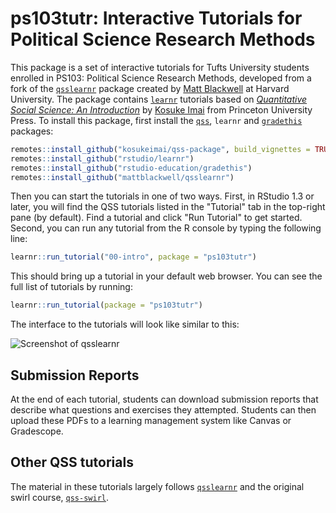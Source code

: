 # ps103tutr: Interactive Tutorials for Political Science Research Methods

This package is a set of interactive tutorials for Tufts University students enrolled in PS103: Political Science Research Methods, developed from a fork of the [`qsslearnr`](https://github.com/mattblackwell/qsslearnr) package created by [Matt Blackwell](https://www.mattblackwell.org/) at Harvard University. The package contains [`learnr`](https://rstudio.github.io/learnr/index.html) tutorials based on [*Quantitative Social Science: An Introduction*](http://qss.princeton.press/) by [Kosuke Imai](https://imai.fas.harvard.edu/) from Princeton University Press. To install this package, first install the [`qss`](https://github.com/kosukeimai/qss-package),  `learnr` and [`gradethis`](https://github.com/rstudio-education/gradethis) packages:

``` r
remotes::install_github("kosukeimai/qss-package", build_vignettes = TRUE)
remotes::install_github("rstudio/learnr")
remotes::install_github("rstudio-education/gradethis")
remotes::install_github("mattblackwell/qsslearnr")
```

Then you can start the tutorials in one of two ways. First, in RStudio 1.3 or later, you will find the QSS tutorials listed in the "Tutorial" tab in the top-right pane (by default). Find a tutorial and click "Run Tutorial" to get started. Second, you can run any tutorial from the R console by typing the following line: 

``` r
learnr::run_tutorial("00-intro", package = "ps103tutr")
```

This should bring up a tutorial in your default web browser. You can see the full list of tutorials by running:

``` r
learnr::run_tutorial(package = "ps103tutr")
```

The interface to the tutorials will look like similar to this:

![Screenshot of qsslearnr](man/figures/qsslearnr-screenshot.png)


## Submission Reports

At the end of each tutorial, students can download submission reports that describe what questions and exercises they attempted. Students can then upload these PDFs to a learning management system like Canvas or Gradescope. 

## Other QSS tutorials

The material in these tutorials largely follows [`qsslearnr`](https://github.com/mattblackwell/qsslearnr) and the original swirl course, [`qss-swirl`](https://github.com/kosukeimai/qss-swirl). 
